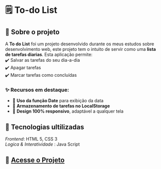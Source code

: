 # 🗒️ To-do List

## 📌 Sobre o projeto
A **To do List** foi um projeto desenvolvido durante os meus estudos sobre desenvolvimento web, este projeto tem o intuito de servir como uma **lista de tarefas diarias**. Esta aplicação permite:
<br>✔️ Salvar as tarefas do seu dia-a-dia
<br>✔️ Apagar tarefas
<br>✔️ Marcar tarefas como concluídas

### ✨ Recursos em destaque:
- 📅 **Uso da função Date** para exibição da data  
- 💾 **Armazenamento de tarefas no LocalStorage**  
- 📱 **Design 100% responsivo**, adaptável a qualquer tela 

## 🚀 Tecnologias ultilizadas 
*Frontend*: HTML 5, CSS 3 <br>
*Logica & Interatividade* : Java Script <br>

## 🔗 <a href="">Acesse o Projeto</a>
